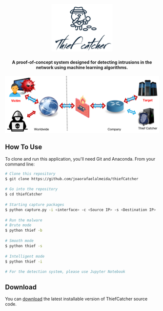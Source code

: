 
<h1 align="center">
  <br>
  <a href="https://github.com/joaorafaelalmeida/thiefCatcher"><img src="https://github.com/joaorafaelalmeida/thiefCatcher/blob/master/figs/thiefCatcherLogo.PNG" alt="ThiefCatcher" width="200"></a>
  <br>
</h1>

<h4 align="center">A proof-of-concept system designed for detecting intrusions in the network using machine learning algorithms.</h4>

![screenshot](https://github.com/joaorafaelalmeida/thiefCatcher/blob/master/figs/thiefCatcher.PNG)



## How To Use

To clone and run this application, you'll need Git and Anaconda. From your command line:

```bash
# Clone this repository
$ git clone https://github.com/joaorafaelalmeida/thiefCatcher

# Go into the repository
$ cd thiefCatcher

# Starting capture packages 
$ python capture.py -i <interface> -c <Source IP> -s <Destination IP> 

# Run the malware
# Brute mode
$ python thief -b

# Smooth mode
$ python thief -s

# Intelligent mode
$ python thief -i

# For the detection system, please use Jupyter Notebook
```



## Download

You can [download](https://github.com/joaorafaelalmeida/thiefCatcher/releases/tag/v1.0.0) the latest installable version of ThiefCatcher source code.

